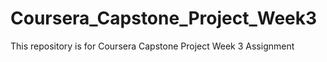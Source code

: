 # Coursera_Capstone_Project_Week3
This repository is for Coursera Capstone Project Week 3 Assignment
